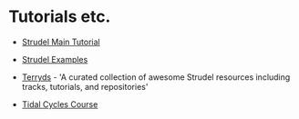 # Tutorials etc.

+ [Strudel Main Tutorial](https://strudel.cc/workshop/getting-started/)
+ [Strudel Examples](https://strudel.cc/examples/)
+ [Terryds](https://github.com/terryds/awesome-strudel) - 'A curated collection of awesome Strudel resources including tracks, tutorials, and repositories'

+ [Tidal Cycles Course](https://tidalcycles.org/docs/patternlib/tutorials/course1/)
